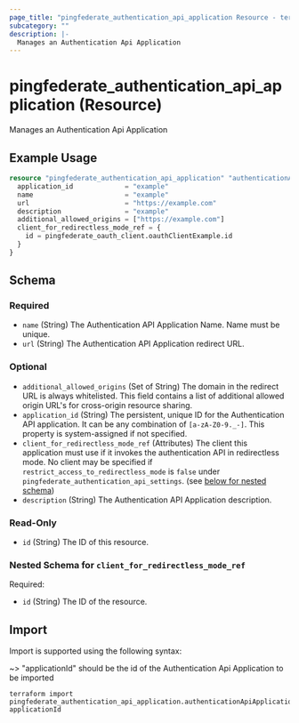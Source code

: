 ```yaml
---
page_title: "pingfederate_authentication_api_application Resource - terraform-provider-pingfederate"
subcategory: ""
description: |-
  Manages an Authentication Api Application
---
```


# pingfederate_authentication_api_application (Resource)

Manages an Authentication Api Application

## Example Usage

```terraform
resource "pingfederate_authentication_api_application" "authenticationApiApplicationExample" {
  application_id             = "example"
  name                       = "example"
  url                        = "https://example.com"
  description                = "example"
  additional_allowed_origins = ["https://example.com"]
  client_for_redirectless_mode_ref = {
    id = pingfederate_oauth_client.oauthClientExample.id
  }
}
```

<!-- schema generated by tfplugindocs -->
## Schema

### Required

- `name` (String) The Authentication API Application Name. Name must be unique.
- `url` (String) The Authentication API Application redirect URL.

### Optional

- `additional_allowed_origins` (Set of String) The domain in the redirect URL is always whitelisted. This field contains a list of additional allowed origin URL's for cross-origin resource sharing.
- `application_id` (String) The persistent, unique ID for the Authentication API application. It can be any combination of `[a-zA-Z0-9._-]`. This property is system-assigned if not specified.
- `client_for_redirectless_mode_ref` (Attributes) The client this application must use if it invokes the authentication API in redirectless mode. No client may be specified if `restrict_access_to_redirectless_mode` is `false` under `pingfederate_authentication_api_settings`. (see [below for nested schema](#nestedatt--client_for_redirectless_mode_ref))
- `description` (String) The Authentication API Application description.

### Read-Only

- `id` (String) The ID of this resource.

<a id="nestedatt--client_for_redirectless_mode_ref"></a>
### Nested Schema for `client_for_redirectless_mode_ref`

Required:

- `id` (String) The ID of the resource.

## Import

Import is supported using the following syntax:

~> "applicationId" should be the id of the Authentication Api Application to be imported

```shell
terraform import pingfederate_authentication_api_application.authenticationApiApplication applicationId
```